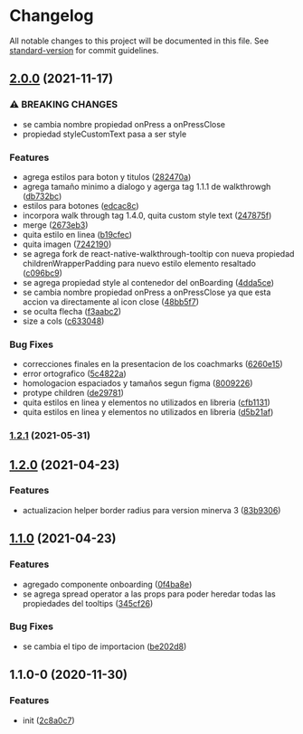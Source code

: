 # Changelog

All notable changes to this project will be documented in this file. See [standard-version](https://github.com/conventional-changelog/standard-version) for commit guidelines.

## [2.0.0](http://bitbucket.bch.bancodechile.cl:7990/projects/INVA/repos/bch-mobile-tooltip/compare/commits?targetBranch=refs%2Ftags%2Fv1.2.1&sourceBranch=refs%2Ftags%2Fv2.0.0&targetRepoId=5999) (2021-11-17)


### ⚠ BREAKING CHANGES

* se cambia nombre propiedad onPress a onPressClose
* propiedad styleCustomText pasa a ser style

### Features

* agrega estilos para boton y titulos ([282470a](http://bitbucket.bch.bancodechile.cl:7990/projects/INVA/repos/bch-mobile-tooltip/commits/282470ab92d1c349de61f04ad25cab3a4ff818af))
* agrega tamaño minimo a dialogo y agerga tag 1.1.1 de walkthrowgh ([db732bc](http://bitbucket.bch.bancodechile.cl:7990/projects/INVA/repos/bch-mobile-tooltip/commits/db732bc1038df6aeade84cbf465237b7ba9492b7))
* estilos para botones ([edcac8c](http://bitbucket.bch.bancodechile.cl:7990/projects/INVA/repos/bch-mobile-tooltip/commits/edcac8c1c10b08f9f4ba841907ed38b4becca2f4))
* incorpora walk through tag 1.4.0, quita custom style text ([247875f](http://bitbucket.bch.bancodechile.cl:7990/projects/INVA/repos/bch-mobile-tooltip/commits/247875fe3b3ca45c0007d5e3fef9d53bd7e90d4e))
* merge ([2673eb3](http://bitbucket.bch.bancodechile.cl:7990/projects/INVA/repos/bch-mobile-tooltip/commits/2673eb3aef98ca15f4030f03ebc5cdb9beecb6f6))
* quita estilo en linea ([b19cfec](http://bitbucket.bch.bancodechile.cl:7990/projects/INVA/repos/bch-mobile-tooltip/commits/b19cfec623a185437cc9c79cd22919bc5a8597e9))
* quita imagen ([7242190](http://bitbucket.bch.bancodechile.cl:7990/projects/INVA/repos/bch-mobile-tooltip/commits/7242190901c7ed76ecff372d9fa4c834697bcb14))
* se agrega fork de react-native-walkthrough-tooltip con nueva propiedad childrenWrapperPadding para nuevo estilo elemento resaltado ([c096bc9](http://bitbucket.bch.bancodechile.cl:7990/projects/INVA/repos/bch-mobile-tooltip/commits/c096bc94065f1e3492451c1feb5d0bd401263fb2))
* se agrega propiedad style al contenedor del onBoarding ([4dda5ce](http://bitbucket.bch.bancodechile.cl:7990/projects/INVA/repos/bch-mobile-tooltip/commits/4dda5ce71c5aac73fa3ba86848e4bea7b4a77a45))
* se cambia nombre propiedad onPress a onPressClose ya que esta accion va directamente al icon close ([48bb5f7](http://bitbucket.bch.bancodechile.cl:7990/projects/INVA/repos/bch-mobile-tooltip/commits/48bb5f7662844339069979cfa72c556cc56ba9df))
* se oculta flecha ([f3aabc2](http://bitbucket.bch.bancodechile.cl:7990/projects/INVA/repos/bch-mobile-tooltip/commits/f3aabc290a214d229e46392a6d7ed6065c741df5))
* size a cols ([c633048](http://bitbucket.bch.bancodechile.cl:7990/projects/INVA/repos/bch-mobile-tooltip/commits/c633048f424ca839fea9bb4d813f838ef2c11e24))


### Bug Fixes

* correcciones finales en la presentacion de los coachmarks ([6260e15](http://bitbucket.bch.bancodechile.cl:7990/projects/INVA/repos/bch-mobile-tooltip/commits/6260e158d2fccb5a7273b5c88139cef12c555113))
* error ortografico ([5c4822a](http://bitbucket.bch.bancodechile.cl:7990/projects/INVA/repos/bch-mobile-tooltip/commits/5c4822a9ae252db102bcf95a3a831888b9b11e36))
* homologacion espaciados y tamaños segun figma ([8009226](http://bitbucket.bch.bancodechile.cl:7990/projects/INVA/repos/bch-mobile-tooltip/commits/8009226fe0c8cb76170e9625a30e9589d6a4297e))
* protype children ([de29781](http://bitbucket.bch.bancodechile.cl:7990/projects/INVA/repos/bch-mobile-tooltip/commits/de29781ea48769642de8d93b4abec5d496bc00f8))
* quita estilos en linea y elementos no utilizados en libreria ([cfb1131](http://bitbucket.bch.bancodechile.cl:7990/projects/INVA/repos/bch-mobile-tooltip/commits/cfb11318974f845fbfb15e5f35d66909bf3889aa))
* quita estilos en linea y elementos no utilizados en libreria ([d5b21af](http://bitbucket.bch.bancodechile.cl:7990/projects/INVA/repos/bch-mobile-tooltip/commits/d5b21af805d29db348e477ab4424ceb96367037f))

### [1.2.1](http://bitbucket.bch.bancodechile.cl:7990/projects/INVA/repos/bch-mobile-tooltip/compare/commits?targetBranch=refs%2Ftags%2Fv1.2.0&sourceBranch=refs%2Ftags%2Fv1.2.1&targetRepoId=5999) (2021-05-31)

## [1.2.0](http://bitbucket.bch.bancodechile.cl:7990/projects/INVA/repos/bch-mobile-tooltip/compare/commits?targetBranch=refs%2Ftags%2Fv1.1.0&sourceBranch=refs%2Ftags%2Fv1.2.0&targetRepoId=5999) (2021-04-23)


### Features

* actualizacion helper border radius para version minerva 3 ([83b9306](http://bitbucket.bch.bancodechile.cl:7990/projects/INVA/repos/bch-mobile-tooltip/commits/83b9306dffe28e9b93532d4fc410e1304a198700))

## [1.1.0](http://bitbucket.bch.bancodechile.cl:7990/projects/INVA/repos/bch-mobile-tooltip/compare/commits?targetBranch=refs%2Ftags%2Fv1.1.0-0&sourceBranch=refs%2Ftags%2Fv1.1.0&targetRepoId=5999) (2021-04-23)


### Features

* agregado componente onboarding ([0f4ba8e](http://bitbucket.bch.bancodechile.cl:7990/projects/INVA/repos/bch-mobile-tooltip/commits/0f4ba8e8b32bac7af835bea4190cbf685c67bef4))
* se agrega spread operator a las props para poder heredar todas las propiedades del tooltips ([345cf26](http://bitbucket.bch.bancodechile.cl:7990/projects/INVA/repos/bch-mobile-tooltip/commits/345cf26fc3c1fa7bea2b3b11d2fe9156f7271820))


### Bug Fixes

* se cambia el tipo de importacion ([be202d8](http://bitbucket.bch.bancodechile.cl:7990/projects/INVA/repos/bch-mobile-tooltip/commits/be202d886357bc75cc21b7f8acd57f8dbbd9eff2))

## 1.1.0-0 (2020-11-30)


### Features

* init ([2c8a0c7](http://bitbucket.bch.bancodechile.cl:7990/projects/INVA/repos/bch-mobile-tooltip/commits/2c8a0c79d5dcb0251206b9b7de092aa00b55c197))
